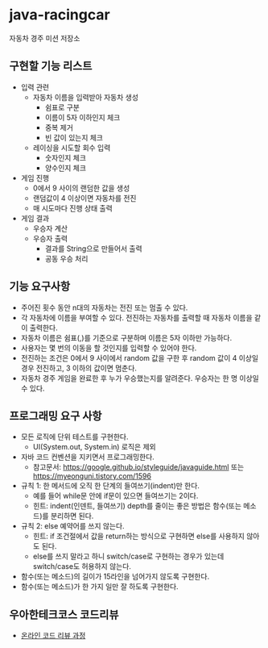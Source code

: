 # java-racingcar

자동차 경주 미션 저장소

## 구현할 기능 리스트
- 입력 관련
  - 자동차 이름을 입력받아 자동차 생성
    - 쉼표로 구분
    - 이름이 5자 이하인지 체크
    - 중복 제거
    - 빈 값이 있는지 체크
  - 레이싱을 시도할 회수 입력
    - 숫자인지 체크
    - 양수인지 체크
- 게임 진행
  - 0에서 9 사이의 랜덤한 값을 생성
  - 랜덤값이 4 이상이면 자동차를 전진
  - 매 시도마다 진행 상태 출력
- 게임 결과
  - 우승자 계산
  - 우승자 출력
    - 결과를 String으로 만들어서 출력
    - 공동 우승 처리

## 기능 요구사항
- 주어진 횟수 동안 n대의 자동차는 전진 또는 멈출 수 있다.
- 각 자동차에 이름을 부여할 수 있다. 전진하는 자동차를 출력할 때 자동차 이름을 같이 출력한다.
- 자동차 이름은 쉼표(,)를 기준으로 구분하며 이름은 5자 이하만 가능하다.
- 사용자는 몇 번의 이동을 할 것인지를 입력할 수 있어야 한다.
- 전진하는 조건은 0에서 9 사이에서 random 값을 구한 후 random 값이 4 이상일 경우 전진하고, 3 이하의 값이면 멈춘다.
- 자동차 경주 게임을 완료한 후 누가 우승했는지를 알려준다. 우승자는 한 명 이상일 수 있다.

## 프로그래밍 요구 사항
- 모든 로직에 단위 테스트를 구현한다.
  - UI(System.out, System.in) 로직은 제외
- 자바 코드 컨벤션을 지키면서 프로그래밍한다.
  - 참고문서: https://google.github.io/styleguide/javaguide.html 또는 https://myeonguni.tistory.com/1596
- 규칙 1: 한 메서드에 오직 한 단계의 들여쓰기(indent)만 한다.
  - 예를 들어 while문 안에 if문이 있으면 들여쓰기는 2이다.
  - 힌트: indent(인덴트, 들여쓰기) depth를 줄이는 좋은 방법은 함수(또는 메소드)를 분리하면 된다.
- 규칙 2: else 예약어를 쓰지 않는다.
  - 힌트: if 조건절에서 값을 return하는 방식으로 구현하면 else를 사용하지 않아도 된다. 
  - else를 쓰지 말라고 하니 switch/case로 구현하는 경우가 있는데 switch/case도 허용하지 않는다.
- 함수(또는 메소드)의 길이가 15라인을 넘어가지 않도록 구현한다.
- 함수(또는 메소드)가 한 가지 일만 잘 하도록 구현한다.

## 우아한테크코스 코드리뷰

- [온라인 코드 리뷰 과정](https://github.com/woowacourse/woowacourse-docs/blob/master/maincourse/README.md)

